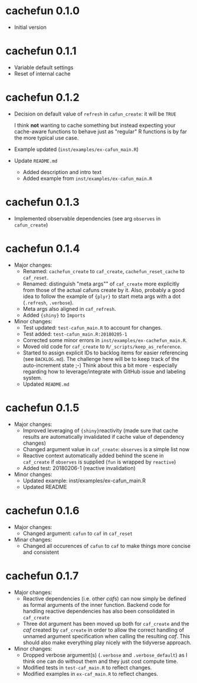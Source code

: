 # cachefun 0.1.0

* Initial version

# cachefun 0.1.1

* Variable default settings
* Reset of internal cache

# cachefun 0.1.2

* Decision on default value of `refresh` in `cafun_create`: it will be `TRUE`

  I think **not** wanting to cache something but instead expecting your cache-aware functions to behave just as "regular" R functions is by far the more typical use case.
  
* Example updated (`inst/examples/ex-cafun_main.R`)

* Update `README.md`
    * Added description and intro text
    * Added example from `inst/examples/ex-cafun_main.R` 

# cachefun 0.1.3

* Implemented observable dependencies (see arg `observes` in `cafun_create`)

# cachefun 0.1.4

* Major changes:
    * Renamed: `cachefun_create` to `caf_create`, `cachefun_reset_cache`  to `caf_reset`.
    * Renamed: distinguish "meta args"" of `caf_create` more explicitly from those of the actual cafuns create by it. Also, probably a good idea to follow the example of `{plyr}` to start meta args with a dot (`.refresh`, `.verbose`).
    * Meta args also aligned in `caf_refresh`.
    * Added `{shiny}` to `Imports`
* Minor changes:
    * Test updated: `test-cafun_main.R` to account for changes.
    * Test added: `test-cafun_main.R:20180205-1`
    * Corrected some minor errors in `inst/examples/ex-cachefun_main.R`.
    * Moved old code for `caf_create` to `R/_scripts/keep_as_reference`.
    * Started to assign explicit IDs to backlog items for easier referencing (see `BACKLOG.md`). The challenge here will be to keep track of the auto-increment state ;-) Think about this a bit more - especially regarding how to leverage/integrate with GitHub issue and labeling system.
    * Updated `README.md`

# cachefun 0.1.5

* Major changes:
    * Improved leveraging of `{shiny}`reactivity (made sure that cache results are automatically invalidated if cache value of dependency changes)
    * Changed argument value in `caf_create`: `observes` is a simple list now
    * Reactive context automatically added behind the scene in `caf_create` if `observes` is supplied (`fun` is wrapped by `reactive`)
    * Added test: 20180206-1 (reactive invalidation) 
* Minor changes:
    * Updated example: inst/examples/ex-cafun_main.R
    * Updated README

# cachefun 0.1.6

* Major changes:
    * Changed argument: `cafun` to `caf` in `caf_reset`
* Minar changes:
    * Changed all occurences of `cafun` to `caf` to make things more concise and consistent

# cachefun 0.1.7

* Major changes:
    * Reactive dependencies (i.e. other *caf*s) can now simply be defined as formal arguments of the inner function. Backend code for handling reactive dependencies has also been consolidated in `caf_create`
    * Three dot argument has been moved up both for `caf_create` and the *caf* created by `caf_create` in order to allow the correct handling of unnamed argument specification when calling the resulting *caf*. This should also make everything play nicely with the tidyverse approach.
* Minor changes:
    * Dropped verbose argument(s) (`.verbose` and `.verbose_default`) as I think one can do without them and they just cost compute time.
    * Modified tests in `test-caf_main.R` to reflect changes.
    * Modified examples in `ex-caf_main.R` to reflect changes.
